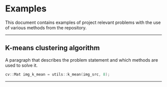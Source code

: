 # Examples

This document contains examples of project relevant problems with the use of various methods from the repository.

---

## K-means clustering algorithm

A paragraph that describes the problem statement and which methods are used to solve it.

```cpp
cv::Mat img_k_mean = utils::k_mean(img_src, 8);
```

---
